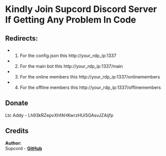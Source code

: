 # Kindly Join Supcord Discord Server If Getting Any Problem In Code

## Redirects:

- 1. For the config.json this  http://your_rdp_ip:1337
- 2. For the main bot this  http://your_rdp_ip:1337/main
- 3. For the online members this  http://your_rdp_ip:1337/onlinemembers
- 4. For the offline members this  http://your_rdp_ip:1337/offlinemembers

## Donate
Ltc Addy - Lh93kRZepvXhfAHKwrzHUi5GAsvJZAijfp

## Credits
**Author:**  
Supcord - **[GitHub](https://github.com/supcord)**
